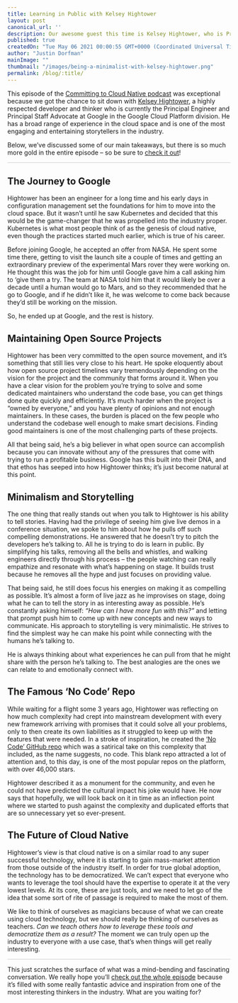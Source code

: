 ```yaml
---
title: Learning in Public with Kelsey Hightower
layout: post
canonical_url: ''
description: Our awesome guest this time is Kelsey Hightower, who is Principal Engineer and Principal Staff Advocate at Google in the Google Cloud Platform Division.  Kelsey shares with us how ended up in the Cloud Native space, joining Google, and his job offer at NASA.  We also learn about how Kelsey succeeds with his live demo’s, why he calls himself a Minimalist.
published: true
createdOn: "Tue May 06 2021 00:00:55 GMT+0000 (Coordinated Universal Time)"
author: "Justin Dorfman"
mainImage: ""
thumbnail: "/images/being-a-minimalist-with-kelsey-hightower.png"
permalink: /blog/:title/
---
```


This episode of the [Committing to Cloud Native podcast](https://podcast.curiefense.io/8) was exceptional because we got the chance to sit down with [Kelsey Hightower](https://podcast.curiefense.io/guests/kelsey-hightower), a highly respected developer and thinker who is currently the Principal Engineer and Principal Staff Advocate at Google in the Google Cloud Platform division.  He has a broad range of experience in the cloud space and is one of the most engaging and entertaining storytellers in the industry.  

Below, we’ve discussed some of our main takeaways, but there is so much more gold in the entire episode – so be sure to [check it out](https://podcast.curiefense.io/8)!

<hr style="height: 1px; background-color: #ccc; border: none;">

## The Journey to Google

Hightower has been an engineer for a long time and his early days in configuration management set the foundations for him to move into the cloud space.  But it wasn’t until he saw Kubernetes and decided that this would be the game-changer that he was propelled into the industry proper.  Kubernetes is what most people think of as the genesis of cloud native, even though the practices started much earlier, which is true of his career.

Before joining Google, he accepted an offer from NASA. He spent some time there, getting to visit the launch site a couple of times and getting an extraordinary preview of the experimental Mars rover they were working on.  He thought this was the job for him until Google gave him a call asking him to ‘give them a try.  The team at NASA told him that it would likely be over a decade until a human would go to Mars, and so they recommended that he go to Google, and if he didn’t like it, he was welcome to come back because they’d still be working on the mission.

So, he ended up at Google, and the rest is history.

## Maintaining Open Source Projects

Hightower has been very committed to the open source movement, and it’s something that still lies very close to his heart.  He spoke eloquently about how open source project timelines vary tremendously depending on the vision for the project and the community that forms around it.  When you have a clear vision for the problem you’re trying to solve and some dedicated maintainers who understand the code base, you can get things done quite quickly and efficiently.  It’s much harder when the project is “owned by everyone,” and you have plenty of opinions and not enough maintainers.  In these cases, the burden is placed on the few people who understand the codebase well enough to make smart decisions.  Finding good maintainers is one of the most challenging parts of these projects.

All that being said, he’s a big believer in what open source can accomplish because you can innovate without any of the pressures that come with trying to run a profitable business.  Google has this built into their DNA, and that ethos has seeped into how Hightower thinks; it’s just become natural at this point.

## Minimalism and Storytelling

The one thing that really stands out when you talk to Hightower is his ability to tell stories.  Having had the privilege of seeing him give live demos in a conference situation, we spoke to him about how he pulls off such compelling demonstrations.  He answered that he doesn’t try to pitch the developers he’s talking to.  All he is trying to do is learn in public.  By simplifying his talks, removing all the bells and whistles, and walking engineers directly through his process – the people watching can really empathize and resonate with what’s happening on stage.  It builds trust because he removes all the hype and just focuses on providing value.

That being said, he still does focus his energies on making it as compelling as possible.  It’s almost a form of live jazz as he improvises on stage, doing what he can to tell the story in as interesting away as possible.  He’s constantly asking himself: _“How can I have more fun with this?”_ and letting that prompt push him to come up with new concepts and new ways to communicate.  His approach to storytelling is very minimalistic.  He strives to find the simplest way he can make his point while connecting with the humans he’s talking to.

He is always thinking about what experiences he can pull from that he might share with the person he’s talking to.  The best analogies are the ones we can relate to and emotionally connect with.  

## The Famous ‘No Code’ Repo

While waiting for a flight some 3 years ago, Hightower was reflecting on how much complexity had crept into mainstream development with every new framework arriving with promises that it could solve all your problems, only to then create its own liabilities as it struggled to keep up with the features that were needed.  In a stroke of inspiration, he created the [‘No Code’ GitHub repo](https://github.com/kelseyhightower/nocode) which was a satirical take on this complexity that included, as the name suggests, no code.  This blank repo attracted a lot of attention and, to this day, is one of the most popular repos on the platform, with over 46,000 stars.

Hightower described it as a monument for the community, and even he could not have predicted the cultural impact his joke would have.  He now says that hopefully, we will look back on it in time as an inflection point where we started to push against the complexity and duplicated efforts that are so unnecessary yet so ever-present.

## The Future of Cloud Native

Hightower’s view is that cloud native is on a similar road to any super successful technology, where it is starting to gain mass-market attention from those outside of the industry itself.  In order for true global adoption, the technology has to be democratized.  We can’t expect that everyone who wants to leverage the tool should have the expertise to operate it at the very lowest levels.  At its core, these are just tools, and we need to let go of the idea that some sort of rite of passage is required to make the most of them.  

We like to think of ourselves as magicians because of what we can create using cloud technology, but we should really be thinking of ourselves as teachers.  _Can we teach others how to leverage these tools and democratize them as a result?_  The moment we can truly open up the industry to everyone with a use case, that’s when things will get really interesting.

<hr style="height: 1px; background-color: #ccc; border: none;">

This just scratches the surface of what was a mind-bending and fascinating conversation.  We really hope you’ll [check out the whole episode](https://podcast.curiefense.io/8) because it’s filled with some really fantastic advice and inspiration from one of the most interesting thinkers in the industry.  What are you waiting for? 

